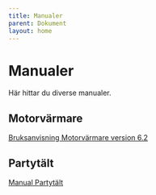 ```yaml
---
title: Manualer
parent: Dokument
layout: home
---
```


# Manualer

Här hittar du diverse manualer.

## Motorvärmare

[Bruksanvisning Motorvärmare version 6.2](assets/motvarmare-v62.pdf)

## Partytält

[Manual Partytält](assets/manual-partytalt.pdf)
